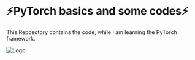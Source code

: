 
# ⚡PyTorch basics and some codes⚡

This Reposotory contains the code, while I am learning the PyTorch framework. 



![Logo](https://upload.wikimedia.org/wikipedia/commons/1/10/PyTorch_logo_icon.svg)

